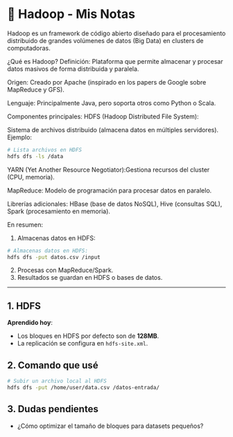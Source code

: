 # 🐘 **Hadoop - Mis Notas**  

Hadoop es un framework de código abierto diseñado para el procesamiento distribuido de grandes volúmenes de datos (Big Data) en clusters de computadoras. 

¿Qué es Hadoop?
Definición: Plataforma que permite almacenar y procesar datos masivos de forma distribuida y paralela.

Origen: Creado por Apache (inspirado en los papers de Google sobre MapReduce y GFS).

Lenguaje: Principalmente Java, pero soporta otros como Python o Scala.

Componentes principales:
HDFS (Hadoop Distributed File System):

Sistema de archivos distribuido (almacena datos en múltiples servidores).  
Ejemplo:  
```bash
# Lista archivos en HDFS
hdfs dfs -ls /data  
```  

YARN (Yet Another Resource Negotiator):Gestiona recursos del cluster (CPU, memoria).  

MapReduce: Modelo de programación para procesar datos en paralelo.  

Librerías adicionales: HBase (base de datos NoSQL), Hive (consultas SQL), Spark (procesamiento en memoria).  

En resumen:
1. Almacenas datos en HDFS:
 ```bash
# Almacenas datos en HDFS:
hdfs dfs -put datos.csv /input
```  
 
2. Procesas con MapReduce/Spark.
3. Resultados se guardan en HDFS o bases de datos.
-----------------------------------------------------------



## 1. HDFS  
**Aprendido hoy**:  
- Los bloques en HDFS por defecto son de **128MB**.  
- La replicación se configura en `hdfs-site.xml`.  

## 2. Comando que usé  
```bash
# Subir un archivo local al HDFS  
hdfs dfs -put /home/user/data.csv /datos-entrada/
```  

## 3. Dudas pendientes  
- ¿Cómo optimizar el tamaño de bloques para datasets pequeños?  
 
 
